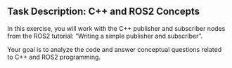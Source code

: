 ## Task Description: C++ and ROS2 Concepts
</hr>
In this exercise, you will work with the C++ publisher and subscriber nodes from the ROS2 tutorial:
“Writing a simple publisher and subscriber”.

Your goal is to analyze the code and answer conceptual questions related to C++ and ROS2 programming.
